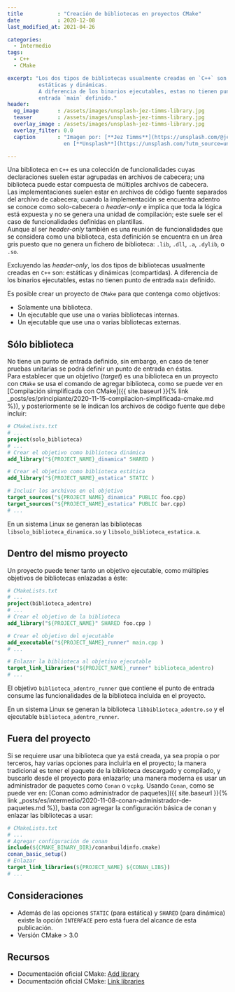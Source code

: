 ```yaml
---
title           : "Creación de bibliotecas en proyectos CMake"
date            : 2020-12-08
last_modified_at: 2021-04-26

categories:
  - Intermedio
tags:
  - C++
  - CMake

excerpt: "Los dos tipos de bibliotecas usualmente creadas en `C++` son: 
          estáticas y dinámicas.  
          A diferencia de los binarios ejecutables, estas no tienen punto de 
          entrada `main` definido."
header:
  og_image      : /assets/images/unsplash-jez-timms-library.jpg
  teaser        : /assets/images/unsplash-jez-timms-library.jpg
  overlay_image : /assets/images/unsplash-jez-timms-library.jpg
  overlay_filter: 0.0
  caption       : "Imagen por: [**Jez Timms**](https://unsplash.com/@jeztimms?utm_source=unsplash) 
                  en [**Unsplash**](https://unsplash.com/?utm_source=unsplash)"

---
```


Una biblioteca en `C++` es una colección de funcionalidades cuyas declaraciones
suelen estar agrupadas en archivos de cabecera; una biblioteca puede estar
compuesta de múltiples archivos de cabecera.  
Las implementaciones suelen estar en archivos de código fuente separados del
archivo de cabecera; cuando la implementación se encuentra adentro se conoce
como solo-cabecera o _header-only_ e implica que toda la lógica está expuesta y
no se genera una unidad de compilación; este suele ser el caso de
funcionalidades definidas en plantillas.  
Aunque al ser _header-only_ también es una reunión de funcionalidades que se
considera como una biblioteca, esta definición se encuentra en un área gris
puesto que no genera un fichero de biblioteca: `.lib`, `.dll`, `.a`, `.dylib`,
o `.so`.

Excluyendo las _header-only_, los dos tipos de bibliotecas usualmente creadas
en `C++` son: estáticas y dinámicas (compartidas). A diferencia de los binarios
ejecutables, estas no tienen punto de entrada `main` definido.

Es posible crear un proyecto de `CMake` para que contenga como objetivos:
- Solamente una biblioteca.
- Un ejecutable que use una o varias bibliotecas internas.
- Un ejecutable que use una o varias bibliotecas externas.

## Sólo biblioteca

No tiene un punto de entrada definido, sin embargo, en caso de tener pruebas
unitarias se podrá definir un punto de entrada en éstas.  
Para establecer que un objetivo (_target_) es una biblioteca en un proyecto
con `CMake` se usa el comando de agregar biblioteca, como se puede ver en
[Compilación simplificada con CMake]({{ site.baseurl }}{% link _posts/es/principiante/2020-11-15-compilacion-simplificada-cmake.md %}),
y posteriormente se le indican los archivos de código fuente que debe incluir:

```cmake
# CMakeLists.txt
# ...
project(solo_biblioteca)
# ...
# Crear el objetivo como biblioteca dinámica
add_library("${PROJECT_NAME}_dinamica" SHARED )

# Crear el objetivo como biblioteca estática
add_library("${PROJECT_NAME}_estatica" STATIC )

# Incluir los archivos en el objetivo
target_sources("${PROJECT_NAME}_dinamica" PUBLIC foo.cpp)
target_sources("${PROJECT_NAME}_estatica" PUBLIC bar.cpp)
# ...
```

En un sistema Linux se generan las bibliotecas `libsolo_biblioteca_dinamica.so`
y `libsolo_biblioteca_estatica.a`.


## Dentro del mismo proyecto

Un proyecto puede tener tanto un objetivo ejecutable, como múltiples objetivos
de bibliotecas enlazadas a éste:

```cmake
# CMakeLists.txt
# ...
project(biblioteca_adentro)
# ...
# Crear el objetivo de la biblioteca 
add_library("${PROJECT_NAME}" SHARED foo.cpp )

# Crear el objetivo del ejecutable
add_executable("${PROJECT_NAME}_runner" main.cpp )
# ...

# Enlazar la biblioteca al objetivo ejecutable
target_link_libraries("${PROJECT_NAME}_runner" biblioteca_adentro)
# ...
```

El objetivo `biblioteca_adentro_runner` que contiene el punto de entrada
consume las funcionalidades de la biblioteca incluida en el proyecto.

En un sistema Linux se generan la biblioteca `libbiblioteca_adentro.so` y 
el ejecutable `biblioteca_adentro_runner`.


## Fuera del proyecto

Si se requiere usar una biblioteca que ya está creada, ya sea propia o por
terceros, hay varias opciones para incluirla en el proyecto; la manera
tradicional es tener el paquete de la biblioteca descargado y compilado, y
buscarlo desde el proyecto para enlazarlo; una manera moderna es usar un
administrador de paquetes como `Conan` o `vcpkg`.
Usando `Conan`, como se puede ver en:
[Conan como administrador de paquetes]({{ site.baseurl }}{% link _posts/es/intermedio/2020-11-08-conan-administrador-de-paquetes.md %}),
basta con agregar la configuración básica de conan y enlazar las bibliotecas 
a usar:

```cmake
# CMakeLists.txt
# ...
# Agregar configuración de conan
include(${CMAKE_BINARY_DIR}/conanbuildinfo.cmake)
conan_basic_setup()
# Enlazar
target_link_libraries(${PROJECT_NAME} ${CONAN_LIBS})
# ...
```

## Consideraciones

- Además de las opciones `STATIC` (para estática) y `SHARED` (para dinámica)
  existe la opción `INTERFACE` pero está fuera del alcance de esta publicación.
- Versión CMake > 3.0

## Recursos
- Documentación oficial CMake: [Add library](https://cmake.org/cmake/help/latest/command/add_library.html)
- Documentación oficial CMake: [Link libraries](https://cmake.org/cmake/help/v3.0/command/target_link_libraries.html)
